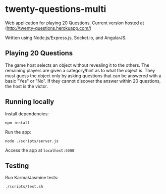 twenty-questions-multi
======================
Web application for playing 20 Questions. 
Current version hosted at (http://twenty-questions.herokuapp.com/)

Written using Node.js/Express.js, Socket.io, and AngularJS.

Playing 20 Questions
--------------------
The game host selects an object without revealing it to the others. The remaining players are given a category/hint as to what the object is. They must guess the object only by asking questions that can be answered with a basic "Yes" or "No". If they cannot discover the answer within 20 questions, the host is the victor.

Running locally
---------------
Install dependencies:

    npm install

Run the app:

    node ./scripts/server.js

Access the app at `localhost:5000`


Testing
-------
Run Karma/Jasmine tests:

	./scripts/test.sh